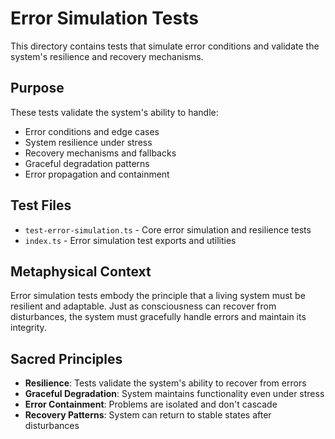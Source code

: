 # Error Simulation Tests

This directory contains tests that simulate error conditions and validate the system's resilience and recovery mechanisms.

## Purpose

These tests validate the system's ability to handle:
- Error conditions and edge cases
- System resilience under stress
- Recovery mechanisms and fallbacks
- Graceful degradation patterns
- Error propagation and containment

## Test Files

- `test-error-simulation.ts` - Core error simulation and resilience tests
- `index.ts` - Error simulation test exports and utilities

## Metaphysical Context

Error simulation tests embody the principle that a living system must be resilient and adaptable. Just as consciousness can recover from disturbances, the system must gracefully handle errors and maintain its integrity.

## Sacred Principles

- **Resilience**: Tests validate the system's ability to recover from errors
- **Graceful Degradation**: System maintains functionality even under stress
- **Error Containment**: Problems are isolated and don't cascade
- **Recovery Patterns**: System can return to stable states after disturbances 